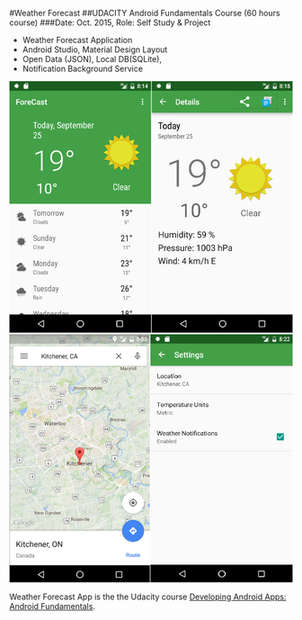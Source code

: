 #Weather Forecast
##UDACITY Android Fundamentals Course (60 hours course)
###Date: Oct. 2015,	Role: Self Study & Project
-	Weather Forecast Application
-	Android Studio, Material Design Layout
-	Open Data (JSON), Local DB(SQLite), 
-	Notification Background Service

![Build Status](https://github.com/Skim0082/weatherforecast/blob/master/weatherforecast1.png)
![Build Status](https://github.com/Skim0082/weatherforecast/blob/master/weatherforecast2.png)

Weather Forecast App is the the Udacity course [Developing Android Apps: Android Fundamentals](https://www.udacity.com/course/ud853).
